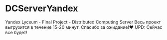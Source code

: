 # DCServerYandex
Yandex Lyceum - Final Project - Distributed Computing Server
Весь проект выгрузится в течение 15-20 минут. Спасибо за ожидание!❤️
UPD: Сейчас все будет!
